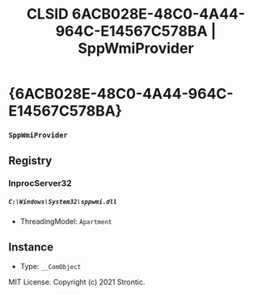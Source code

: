 ﻿---
title: "CLSID 6ACB028E-48C0-4A44-964C-E14567C578BA | SppWmiProvider"
excerpt: What is COM-Object CLSID 6ACB028E-48C0-4A44-964C-E14567C578BA?
---

# {6ACB028E-48C0-4A44-964C-E14567C578BA}

### `SppWmiProvider`

## Registry


### InprocServer32

##### `C:\Windows\System32\sppwmi.dll`
* ThreadingModel: `Apartment`

## Instance

* Type: `__ComObject`

MIT License. Copyright (c) 2021 Strontic.


